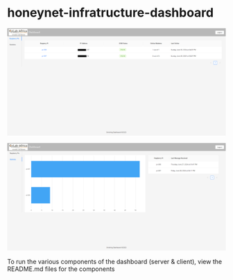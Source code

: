 # honeynet-infratructure-dashboard

![smishing honeynet system architecture](homepage.png)

![smishing honeynet system architecture](messages.png)

To run the various components of the dashboard (server & client), view the README.md files for the components

